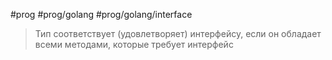 #prog #prog/golang #prog/golang/interface 

> Тип соответствует (удовлетворяет) интерфейсу, если он обладает всеми мето­дами, которые требует интерфейс


